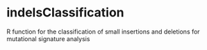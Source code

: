 # indelsClassification
R function for the classification of small insertions and deletions for mutational signature analysis
